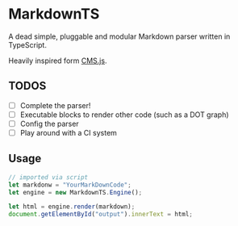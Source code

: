 # MarkdownTS

A dead simple, pluggable and modular Markdown parser written in TypeScript.

Heavily inspired form [CMS.js](https://github.com/chrisdiana/cms.js).

## TODOS

- [ ] Complete the parser!
- [ ] Executable blocks to render other code (such as a DOT graph)
- [ ] Config the parser
- [ ] Play around with a CI system

## Usage

```js
// imported via script
let markdonw = "YourMarkDownCode";
let engine = new MarkdownTS.Engine();

let html = engine.render(markdown);
document.getElementById("output").innerText = html;
```
